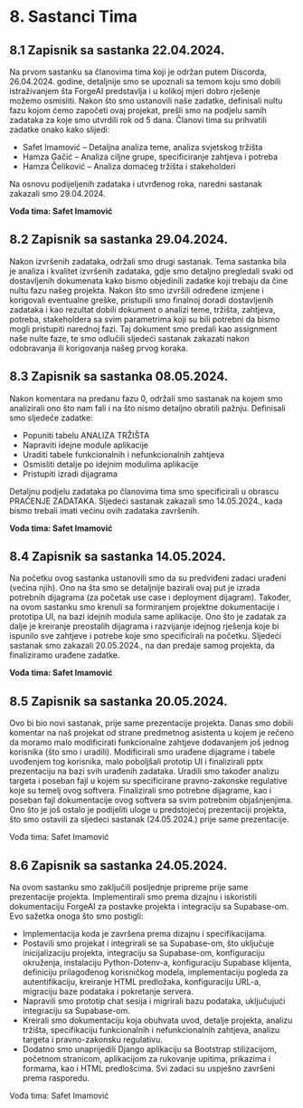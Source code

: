# 8. Sastanci Tima

## 8.1 Zapisnik sa sastanka 22.04.2024.

Na prvom sastanku sa članovima tima koji je održan putem Discorda, 26.04.2024. godine, detaljnije smo se upoznali sa temom koju smo dobili istraživanjem šta ForgeAI predstavlja i u kolikoj mjeri dobro rješenje možemo osmisliti. Nakon što smo ustanovili naše zadatke, definisali nultu fazu kojom ćemo započeti ovaj projekat, prešli smo na podjelu samih zadataka za koje smo utvrdili rok od 5 dana. Članovi tima su prihvatili zadatke onako kako slijedi:

- Safet Imamović – Detaljna analiza teme, analiza svjetskog tržišta
- Hamza Gačić – Analiza ciljne grupe, specificiranje zahtjeva i potreba
- Hamza Čeliković – Analiza domaćeg tržišta i stakeholderi

Na osnovu podijeljenih zadataka i utvrđenog roka, naredni sastanak zakazali smo 29.04.2024.

**Vođa tima: Safet Imamović**

## 8.2 Zapisnik sa sastanka 29.04.2024.

Nakon izvršenih zadataka, održali smo drugi sastanak. Tema sastanka bila je analiza i kvalitet izvršenih zadataka, gdje smo detaljno pregledali svaki od dostavljenih dokumenata kako bismo objedinili zadatke koji trebaju da čine nultu fazu našeg projekta. Nakon što smo izvršili određene izmjene i korigovali eventualne greške, pristupili smo finalnoj doradi dostavljenih zadataka i kao rezultat dobili dokument o analizi teme, tržišta, zahtjeva, potreba, stakeholdera sa svim parametrima koji su bili potrebni da bismo mogli pristupiti narednoj fazi. Taj dokument smo predali kao assignment naše nulte faze, te smo odlučili sljedeći sastanak zakazati nakon odobravanja ili korigovanja našeg prvog koraka.

## 8.3 Zapisnik sa sastanka 08.05.2024.

Nakon komentara na predanu fazu 0, održali smo sastanak na kojem smo analizirali ono što nam fali i na što nismo detaljno obratili pažnju. Definisali smo sljedeće zadatke:

- Popuniti tabelu ANALIZA TRŽIŠTA
- Napraviti idejne module aplikacije
- Uraditi tabele funkcionalnih i nefunkcionalnih zahtjeva
- Osmisliti detalje po idejnim modulima aplikacije
- Pristupiti izradi dijagrama

Detaljnu podjelu zadataka po članovima tima smo specificirali u obrascu PRAĆENJE ZADATAKA. Sljedeći sastanak zakazali smo 14.05.2024., kada bismo trebali imati većinu ovih zadataka završenih.

**Vođa tima: Safet Imamović**


## 8.4 Zapisnik sa sastanka 14.05.2024.

Na početku ovog sastanka ustanovili smo da su predviđeni zadaci urađeni (većina njih). Ono na šta smo se detaljnije bazirali ovaj put je izrada potrebnih dijagrama (za početak use case i deployment dijagram). Također, na ovom sastanku smo krenuli sa formiranjem projektne dokumentacije i prototipa UI, na bazi idejnih modula same aplikacije. Ono što je zadatak za dalje je kreiranje preostalih dijagrama i razvijanje idejnog rješenja koje bi ispunilo sve zahtjeve i potrebe koje smo specificirali na početku. Sljedeći sastanak smo zakazali 20.05.2024., na dan predaje samog projekta, da finaliziramo urađene zadatke.

**Vođa tima: Safet Imamović**

## 8.5 Zapisnik sa sastanka 20.05.2024.

Ovo bi bio novi sastanak, prije same prezentacije projekta. Danas smo dobili komentar na naš projekat od strane predmetnog asistenta u kojem je rečeno da moramo malo modificirati funkcionalne zahtjeve dodavanjem još jednog korisnika (što smo i uradili). Modificirali smo urađene dijagrame i tabele uvođenjem tog korisnika, malo poboljšali prototip UI i finalizirali pptx prezentaciju na bazi svih urađenih zadataka.
Uradili smo također analizu targeta i poseban fajl u kojem su specificirane pravno-zakonske regulative koje su temelj ovog softvera. Finalizirali smo potrebne dijagrame, kao i poseban fajl dokumentacije ovog softvera sa svim potrebnim objašnjenjima.
Ono što je još ostalo je podijeliti uloge u predstojećoj prezentaciji projekta, što smo ostavili za sljedeci sastanak (24.05.2024.) prije same prezentacije.


Vođa tima: Safet Imamović

## 8.6 Zapisnik sa sastanka 24.05.2024.

Na ovom sastanku smo zaključili posljednje pripreme prije same prezentacije projekta. Implementirali smo prema dizajnu i iskoristili dokumentaciju ForgeAI za postavke projekta i integraciju sa Supabase-om.
Evo sažetka onoga što smo postigli:
- Implementacija koda je završena prema dizajnu i specifikacijama.
- Postavili smo projekat i integrirali se sa Supabase-om, što uključuje inicijalizaciju projekta, integraciju sa Supabase-om, konfiguraciju okruženja, instalaciju Python-Dotenv-a, konfiguraciju Supabase klijenta, definiciju prilagođenog korisničkog modela, implementaciju pogleda za autentifikaciju, kreiranje HTML predložaka, konfiguraciju URL-a, migraciju baze podataka i pokretanje servera.
- Napravili smo prototip chat sesija i migrirali bazu podataka, uključujući integraciju sa Supabase-om.
- Kreirali smo dokumentaciju koja obuhvata uvod, detalje projekta, analizu tržišta, specifikaciju funkcionalnih i nefunkcionalnih zahtjeva, analizu targeta i pravno-zakonsku regulativu.
- Dodatno smo unaprijedili Django aplikaciju sa Bootstrap stilizacijom, početnom stranicom, aplikacijom za rukovanje upitima, prikazima i formama, kao i HTML predlošcima.
Svi zadaci su uspješno završeni prema rasporedu.


Vođa tima: Safet Imamović